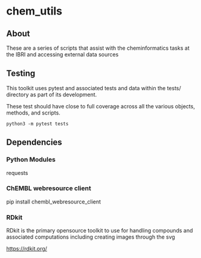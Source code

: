 # chem_utils

## About

These are a series of scripts that assist with the cheminformatics tasks at the IBRI and accessing external data sources

## Testing

This toolkit uses pytest and associated tests and data within the tests/ directory as part of its development.

These test should have close to full coverage across all the various objects, methods, and scripts.

    python3 -m pytest tests

## Dependencies

### Python Modules
  requests

### ChEMBL webresource client

  pip install chembl_webresource_client

### RDkit

RDkit is the primary opensource toolkit to use for handling compounds and associated computations including creating images through the svg

https://rdkit.org/
